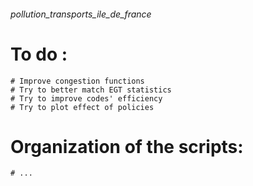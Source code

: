 ﻿###### pollution_transports_ile_de_france


# To do :
    # Improve congestion functions
    # Try to better match EGT statistics
    # Try to improve codes' efficiency
    # Try to plot effect of policies


# Organization of the scripts:
    # ...